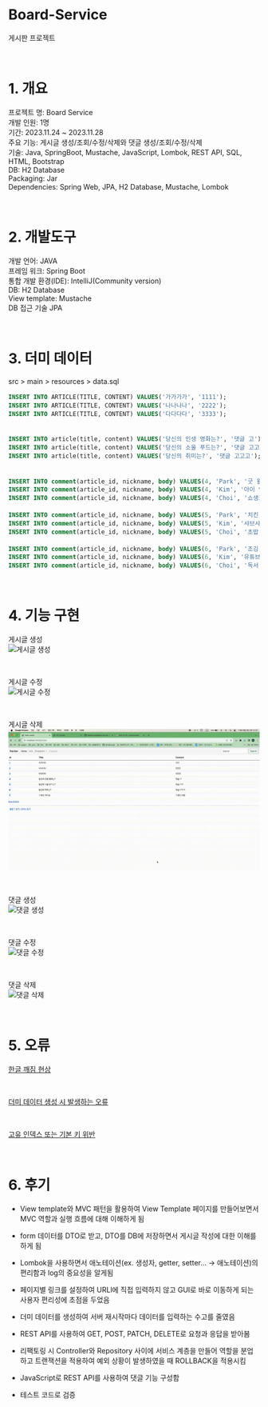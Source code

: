 # Board-Service
게시판 프로젝트

<br>

# 1. 개요
프로젝트 명: Board Service  
개발 인원: 1명  
기간: 2023.11.24 ~ 2023.11.28  
주요 기능: 게시글 생성/조회/수정/삭제와 댓글 생성/조회/수정/삭제  
기술: Java, SpringBoot, Mustache, JavaScript, Lombok, REST API, SQL, HTML, Bootstrap  
DB: H2 Database  
Packaging: Jar  
Dependencies: Spring Web, JPA, H2 Database, Mustache, Lombok

<br>

# 2. 개발도구
개발 언어: JAVA  
프레임 워크: Spring Boot  
통합 개발 환경(IDE): IntelliJ(Community version)  
DB: H2 Database  
View template: Mustache  
DB 접근 기술 JPA  

<br>

# 3. 더미 데이터
src > main > resources > data.sql  
```sql
INSERT INTO ARTICLE(TITLE, CONTENT) VALUES('가가가가', '1111');
INSERT INTO ARTICLE(TITLE, CONTENT) VALUES('나나나나', '2222');
INSERT INTO ARTICLE(TITLE, CONTENT) VALUES('다다다다', '3333');


INSERT INTO article(title, content) VALUES('당신의 인생 영화는?', '댓글 고');
INSERT INTO article(title, content) VALUES('당신의 소울 푸드는?', '댓글 고고');
INSERT INTO article(title, content) VALUES('당신의 취미는?', '댓글 고고고');


INSERT INTO comment(article_id, nickname, body) VALUES(4, 'Park', '굿 윌 헌팅');
INSERT INTO comment(article_id, nickname, body) VALUES(4, 'Kim', '아이 엠 샘');
INSERT INTO comment(article_id, nickname, body) VALUES(4, 'Choi', '쇼생크 탈출');

INSERT INTO comment(article_id, nickname, body) VALUES(5, 'Park', '치킨');
INSERT INTO comment(article_id, nickname, body) VALUES(5, 'Kim', '샤브샤브');
INSERT INTO comment(article_id, nickname, body) VALUES(5, 'Choi', '초밥');

INSERT INTO comment(article_id, nickname, body) VALUES(6, 'Park', '조깅');
INSERT INTO comment(article_id, nickname, body) VALUES(6, 'Kim', '유튜브 시청');
INSERT INTO comment(article_id, nickname, body) VALUES(6, 'Choi', '독서');
```

<br>

# 4. 기능 구현
게시글 생성  
![게시글 생성](images/게시글_생성.gif)

<br>

게시글 수정  
![게시글 수정](images/게시글_수정.gif)

<br>

게시글 삭제  
![게시글 삭제](images/게시글_삭제.gif)

<br>

댓글 생성  
![댓글 생성](images/댓글_생성.gif)

<br>

댓글 수정  
![댓글 수정](images/댓글_수정.gif)

<br>

댓글 삭제  
![댓글 삭제](images/댓글_삭제.gif)

<br>

# 5. 오류
[한글 깨짐 현상](https://build-enough.tistory.com/343)  

<br>

[더미 데이터 생성 시 발생하는 오류](https://build-enough.tistory.com/344)

<br>

[고유 인덱스 또는 기본 키 위반](https://build-enough.tistory.com/345)

<br>

# 6. 후기

- View template와 MVC 패턴을 활용하여 View Template 페이지를 만들어보면서 MVC 역할과 실행 흐름에 대해 이해하게 됨

- form 데이터를 DTO로 받고, DTO를 DB에 저장하면서 게시글 작성에 대한 이해를 하게 됨

- Lombok을 사용하면서 애노테이션(ex. 생성자, getter, setter… -> 애노테이션)의 편리함과 log의 중요성을 알게됨

- 페이지별 링크를 설정하여 URLl에 직접 입력하지 않고 GUI로 바로 이동하게 되는 사용자 편리성에 초점을 두었음

- 더미 데이터를 생성하여 서버 재시작마다 데이터를 입력하는 수고를 줄였음

- REST API를 사용하여 GET, POST, PATCH, DELETE로 요청과 응답을 받아봄

- 리팩토링 시 Controller와 Repository 사이에 서비스 계층을 만들어 역할을 분업하고
   트랜잭션을 적용하여 예외 상황이 발생하였을 때 ROLLBACK을 적용시킴

- JavaScript로 REST API를 사용하여 댓글 기능 구성함

- 테스트 코드로 검증


